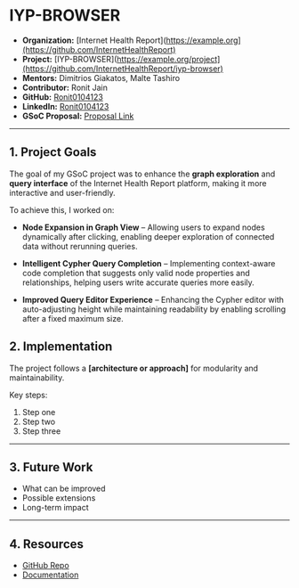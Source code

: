 # IYP-BROWSER

- **Organization:** [Internet Health Report](https://example.org](https://github.com/InternetHealthReport)  
- **Project:** [IYP-BROWSER](https://example.org/project](https://github.com/InternetHealthReport/iyp-browser)  
- **Mentors:** Dimitrios Giakatos, Malte Tashiro  
- **Contributor:** Ronit Jain  
- **GitHub:** [Ronit0104123](https://github.com/Ronit0104123)  
- **LinkedIn:** [Ronit0104123](https://www.linkedin.com/in/ronit-jain0104/)  
- **GSoC Proposal:** [Proposal Link](https://summerofcode.withgoogle.com/media/user/c5e9511bf17e/proposal/gAAAAABoqKfBSS3f7WYgRjxvP46Q88f6ouAyCcMQKPG5_fZB6jfVt4Byw8h8h9DkHHu1NZbVCzho9DOrvcKBz3HnJrr2jSDbwW8vcUtBLpKxRMWwUVq6yHo=.pdf)

---

## 1. Project Goals  

The goal of my GSoC project was to enhance the **graph exploration** and **query interface** of the Internet Health Report platform, making it more interactive and user-friendly.  

To achieve this, I worked on:  

- **Node Expansion in Graph View** – Allowing users to expand nodes dynamically after clicking, enabling deeper exploration of connected data without rerunning queries.  

- **Intelligent Cypher Query Completion** – Implementing context-aware code completion that suggests only valid node properties and relationships, helping users write accurate queries more easily.  

- **Improved Query Editor Experience** – Enhancing the Cypher editor with auto-adjusting height while maintaining readability by enabling scrolling after a fixed maximum size.  


## 2. Implementation
The project follows a **[architecture or approach]** for modularity and maintainability.  

Key steps:  
1. Step one  
2. Step two  
3. Step three  

---

## 3. Future Work
- What can be improved  
- Possible extensions  
- Long-term impact  

---

## 4. Resources
- [GitHub Repo](https://github.com/YourUsername/your-repo)  
- [Documentation](https://yourusername.github.io/your-repo/)  
